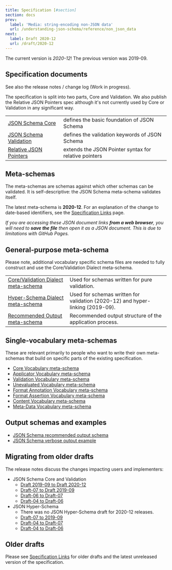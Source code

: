 ```yaml
---
title: Specification [#section]
section: docs
prev:
  label: 'Media: string-encoding non-JSON data'
  url: /understanding-json-schema/reference/non_json_data
next:
  label: Draft 2020-12
  url: /draft/2020-12
---
```


The current version is _2020-12_!
The previous version was 2019-09.

## Specification documents

See also the release notes / change log (Work in progress).

The specification is split into two parts, Core and Validation. We also publish
the Relative JSON Pointers spec although it's not currently used by Core or
Validation in any significant way.

|                                                                                              |                                                       |
| :------------------------------------------------------------------------------------------- | :---------------------------------------------------- |
| [JSON Schema Core](../../draft/2020-12/json-schema-core.html)                                | defines the basic foundation of JSON Schema           |
| [JSON Schema Validation](../../draft/2020-12/json-schema-validation.html)                    | defines the validation keywords of JSON Schema        |
| [Relative JSON Pointers](https://tools.ietf.org/html/draft-bhutton-relative-json-pointer-00) | extends the JSON Pointer syntax for relative pointers |

## Meta-schemas

The meta-schemas are schemas against which other schemas can be validated. It is self-descriptive: the JSON Schema meta-schema validates itself.

The latest meta-schema is **2020-12**. For an explanation of the change to date-based identifiers, see the [Specification Links](../specification-links) page.

_If you are accessing these JSON document links **from a web browser**, you will need to **save the file** then open it as a JSON document. This is due to limitations with GitHub Pages._

## General-purpose meta-schema

Please note, additional vocabulary specific schema files are needed to fully construct and use the Core/Validation Dialect meta-schema.

|                                                                      |                                                                                |
| :------------------------------------------------------------------- | :----------------------------------------------------------------------------- |
| [Core/Validation Dialect meta-schema](../../draft/2020-12/schema)    | Used for schemas written for pure validation.                                  |
| [Hyper-Schema Dialect meta-schema](../../draft/2020-12/hyper-schema) | Used for schemas written for validation (2020-12) and hyper-linking (2019-09). |
| [Recommended Output meta-schema](../../draft/2020-12/output/schema)  | Recommended output structure of the application process.                       |

## Single-vocabulary meta-schemas

These are relevant primarily to people who want to write their own meta-schemas that build on specific parts of the existing specification.

- [Core Vocabulary meta-schema](../../draft/2020-12/meta/core)
- [Applicator Vocabulary meta-schema](../../draft/2020-12/meta/applicator)
- [Validation Vocabulary meta-schema](../../draft/2020-12/meta/validation)
- [Unevaluated Vocabulary meta-schema](../../draft/2020-12/meta/unevaluated)
- [Format Annotation Vocabulary meta-schema](../../draft/2020-12/meta/format-annotation)
- [Format Assertion Vocabulary meta-schema](../../draft/2020-12/meta/format-assertion)
- [Content Vocabulary meta-schema](../../draft/2020-12/meta/content)
- [Meta-Data Vocabulary meta-schema](../../draft/2020-12/meta/meta-data)

## Output schemas and examples

- [JSON Schema recommended output schema](../../draft/2020-12/output/schema)
- [JSON Schema verbose output example](../../draft/2020-12/output/verbose-example)

## Migrating from older drafts

The release notes discuss the changes impacting users and implementers:

- JSON Schema Core and Validation
  - [Draft 2019-09 to Draft 2020-12](../../draft/2020-12/release-notes)
  - [Draft-07 to Draft 2019-09](../../draft/2019-09/release-notes)
  - [Draft-06 to Draft-07](../../draft-07/json-schema-release-notes)
  - [Draft-04 to Draft-06](../../draft-06/json-schema-release-notes)
- JSON Hyper-Schema
  - There was no JSON Hyper-Schema draft for 2020-12 releases.
  - [Draft-07 to 2019-09](../../draft/2019-09/release-notes#hyper-schema-vocabulary)
  - [Draft-04 to Draft-07](../../draft-07/json-hyper-schema-release-notes)
  - [Draft-04 to Draft-06](../../draft-06/json-hyper-schema-release-notes)

## Older drafts

Please see [Specification Links](../../specification-links) for older drafts and the latest unreleased version of the specification.
